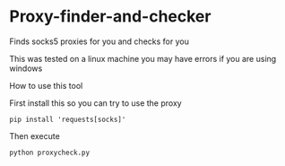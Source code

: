 # Proxy-finder-and-checker
Finds socks5 proxies for you and checks for you

This was tested on a linux machine you may have errors if you are using windows

How to use this tool



First install this so you can try to use the proxy

```pip install 'requests[socks]'```

Then execute

```python proxycheck.py```
